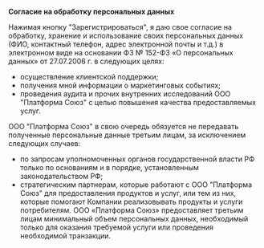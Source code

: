 ﻿**Согласие на обработку персональных данных**

Нажимая кнопку "Зарегистрироваться", я даю свое согласие на обработку, хранение и использование своих персональных данных (ФИО, контактный телефон, адрес электронной почты и т.д.) в электронном виде на основании ФЗ № 152-ФЗ «О персональных данных» от 27.07.2006 г. в следующих целях: 

- осуществление клиентской поддержки;
- получения мной информации о маркетинговых событиях;
- проведения аудита и прочих внутренних исследований ООО "Платформа Союз" с целью повышения качества предоставляемых услуг.

ООО "Платформа Союз" в свою очередь обязуется не передавать полученные персональные данные третьим лицам, за исключением следующих случаев: 

- по запросам уполномоченных органов государственной власти РФ только по основаниям и в порядке, установленным законодательством РФ; 
- стратегическим партнерам, которые работают с ООО "Платформа Союз" для предоставления продуктов и услуг, или тем из них, которые помогают Компании реализовывать продукты и услуги потребителям. ООО «Платформа Союз» предоставляет третьим лицам минимальный объем персональных данных, необходимый только для оказания требуемой услуги или проведения необходимой транзакции.
